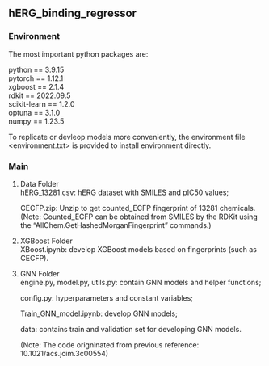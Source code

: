 ## hERG_binding_regressor   
### Environment

The most important python packages are:   

python == 3.9.15   
pytorch == 1.12.1   
xgboost == 2.1.4   
rdkit == 2022.09.5   
scikit-learn == 1.2.0   
optuna == 3.1.0   
numpy == 1.23.5      

To replicate or devleop models more conveniently, the environment file <environment.txt> is provided to install environment directly.

### Main

1. Data Folder   
   hERG_13281.csv: hERG dataset with SMILES and pIC50 values;
   
   CECFP.zip: Unzip to get counted_ECFP fingerprint of 13281 chemicals.
   (Note: Counted_ECFP can be obtained from SMILES by the RDKit using the “AllChem.GetHashedMorganFingerprint” commands.)

3. XGBoost Folder   
   XBoost.ipynb: develop XGBoost models based on fingerprints (such as CECFP).

4. GNN Folder      
   engine.py, model.py, utils.py: contain GNN models and helper functions;
   
   config.py: hyperparameters and constant variables;
   
   Train_GNN_model.ipynb: develop GNN models;
   
   data: contains train and validation set for developing GNN models.
   
   (Note: The code origninated from previous reference: 10.1021/acs.jcim.3c00554)
        
        
        
        
        
        
        
        
        
        
        
        
        
        
        
        





